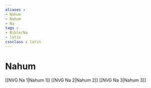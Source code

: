 ```yaml
---
aliases : 
- Nahum
- Nahum
- Na
tags : 
- Bible/Na
- latin
cssclass : latin
---
```


# Nahum

[[NVG Na 1|Nahum 1]]
[[NVG Na 2|Nahum 2]]
[[NVG Na 3|Nahum 3]]
